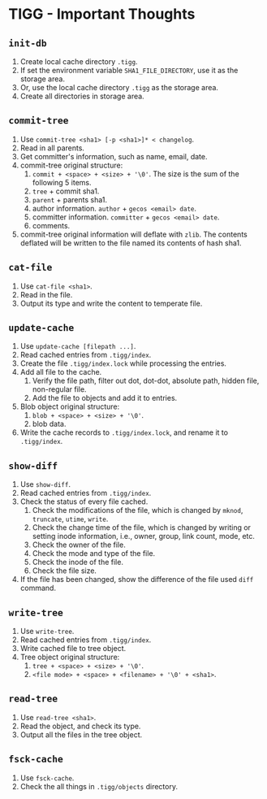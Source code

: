 # TIGG - Important Thoughts

## `init-db`

1. Create local cache directory `.tigg`.
2. If set the environment variable `SHA1_FILE_DIRECTORY`, use
it as the storage area.
3. Or, use the local cache directory `.tigg` as the storage area.
4. Create all directories in storage area.

## `commit-tree`

1. Use `commit-tree <sha1> [-p <sha1>]* < changelog`.
2. Read in all parents.
3. Get committer's information, such as name, email, date.
4. commit-tree original structure:
   1. `commit + <space> + <size> + '\0'`. The size is the sum of the 
   following 5 items.
   2. `tree` + commit sha1.
   3. `parent` + parents sha1.
   4. author information. `author` + `gecos <email> date`.
   5. committer information. `committer` + `gecos <email> date`.
   6. comments.
5. commit-tree original information will deflate with `zlib`.
The contents deflated will be written to the file named its contents
of hash sha1.

## `cat-file`

1. Use `cat-file <sha1>`.
2. Read in the file.
3. Output its type and write the content to temperate file.

## `update-cache`

1. Use `update-cache [filepath ...]`.
2. Read cached entries from `.tigg/index`.
3. Create the file `.tigg/index.lock` while processing the entries.
4. Add all file to the cache.
   1. Verify the file path, filter out dot, dot-dot, absolute path,
   hidden file, non-regular file.
   2. Add the file to objects and add it to entries.
5. Blob object original structure:
   1. `blob + <space> + <size> + '\0'`.
   2. blob data.
6. Write the cache records to `.tigg/index.lock`, and rename it to
`.tigg/index`.

## `show-diff`

1. Use `show-diff`.
2. Read cached entries from `.tigg/index`.
3. Check the status of every file cached.
   1. Check the modifications of the file, which is changed by `mknod`,
   `truncate`, `utime`, `write`.
   2. Check the change time of the file, which is changed by writing or 
   setting inode information, i.e., owner, group, link count, mode, etc.
   3. Check the owner of the file.
   4. Check the mode and type of the file.
   5. Check the inode of the file.
   6. Check the file size.
4. If the file has been changed, show the difference of the file used
`diff` command.

## `write-tree`

1. Use `write-tree`.
2. Read cached entries from `.tigg/index`.
3. Write cached file to tree object.
4. Tree object original structure:
   1. `tree + <space> + <size> + '\0'`.
   2. `<file mode> + <space> + <filename> + '\0' + <sha1>`.

## `read-tree`

1. Use `read-tree <sha1>`.
2. Read the object, and check its type.
3. Output all the files in the tree object.

## `fsck-cache`

1. Use `fsck-cache`.
2. Check the all things in `.tigg/objects` directory.